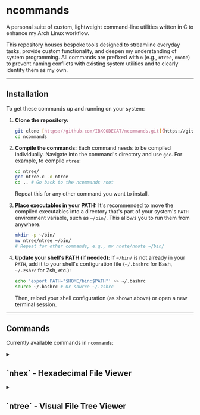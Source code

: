 # ncommands

A personal suite of custom, lightweight command-line utilities written in C to enhance my Arch Linux workflow.

This repository houses bespoke tools designed to streamline everyday tasks, provide custom functionality, and deepen my understanding of system programming. All commands are prefixed with `n` (e.g., `ntree`, `nnote`) to prevent naming conflicts with existing system utilities and to clearly identify them as my own.

---

## Installation

To get these commands up and running on your system:

1.  **Clone the repository:**
    ```bash
    git clone [https://github.com/IBXCODECAT/ncommands.git](https://github.com/IBXCODECAT/ncommands.git)
    cd ncommands
    ```

2.  **Compile the commands:**
    Each command needs to be compiled individually. Navigate into the command's directory and use `gcc`.
    For example, to compile `ntree`:
    ```bash
    cd ntree/
    gcc ntree.c -o ntree
    cd .. # Go back to the ncommands root
    ```
    Repeat this for any other command you want to install.

3.  **Place executables in your PATH:**
    It's recommended to move the compiled executables into a directory that's part of your system's `PATH` environment variable, such as `~/bin/`. This allows you to run them from anywhere.

    ```bash
    mkdir -p ~/bin/
    mv ntree/ntree ~/bin/
    # Repeat for other commands, e.g., mv nnote/nnote ~/bin/
    ```

4.  **Update your shell's PATH (if needed):**
    If `~/bin/` is not already in your `PATH`, add it to your shell's configuration file (`~/.bashrc` for Bash, `~/.zshrc` for Zsh, etc.):

    ```bash
    echo 'export PATH="$HOME/bin:$PATH"' >> ~/.bashrc
    source ~/.bashrc # Or source ~/.zshrc
    ```
    Then, reload your shell configuration (as shown above) or open a new terminal session.

---

## Commands

Currently available commands in `ncommands`:

<details>
<summary><h2>`nhex` - Hexadecimal File Viewer</h2></summary>

A custom implementation of a hexadecimal viewer that prints the binary content of a file in a human-readable hex + ASCII format. Automatically adapts its layout based on your terminal width for improved readability.

#### **Features:**

* Displays file contents in both hexadecimal and ASCII side-by-side.
* Automatically adjusts bytes per line based on terminal width.
* Handles non-printable characters gracefully with . in ASCII view.
* Dynamically allocates memory for performance and flexibility.
* Provides clean formatting with offset addresses, aligned output, and center spacing.

#### **Usage:**

```bash
nhex <file_path>  # Displays the binary content of <file_path> in hex format
```

Example Output:

```bash
00000000: 7F 45 4C 46 02 01 01 00  00 00 00 00 00 00 00 00  |.ELF............|
00000010: 02 00 3E 00 01 00 00 00  80 00 40 00 00 00 00 00  |..>.......@.....|
```

#### **Notes:**

* If the output is redirected or piped (not a terminal), a default width of 16 bytes per line is used.
* Terminal widths that are too small will default to a minimum of 4 bytes per line.
* Output lines show the byte offset, a hex dump, and ASCII equivalents.

</details>

<details>
<summary><h2>`ntree` - Visual File Tree Viewer</h2></summary>

A custom implementation of the `tree` command, displaying directory contents in a clear, graphical tree format. It sorts directories before files and then alphabetically, providing an intuitive overview of your file system.

#### **Features:**

* Recursively lists files and directories.
* Displays a familiar tree structure with `├──`, `└──`, and `│   ` connectors.
* Sorts entries: directories first, then files, both alphabetically.
* Handles dynamic directory sizes.
* Robust memory management.

#### **Usage:**

```bash
ntree             # Displays the tree for the current directory
ntree /path/to/dir # Displays the tree for a specific directory
```

Example Output:

```bash
.
├── nhex
│   └── nhex.c
├── ntree
│   └── ntree.c
├── .gitattributes
├── LICENSE
└── README.m
```
